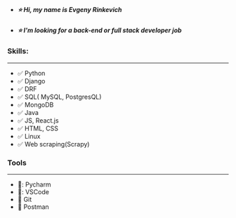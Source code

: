 * ##### :star: Hi, my name is Evgeny Rinkevich
* ##### :star: I'm looking for a back-end or full stack developer job


### Skills:
---
* :white_check_mark: Python
* :white_check_mark: Django
* :white_check_mark: DRF
* :white_check_mark: SQL( MySQL, PostgresQL)
* :white_check_mark: MongoDB
* :white_check_mark: Java
* :white_check_mark: JS, React.js
* :white_check_mark: HTML, CSS
* :white_check_mark: Linux
* :white_check_mark: Web scraping(Scrapy)

### Tools
---
* :floppy_disk:: Pycharm
* :floppy_disk:: VSCode
* :floppy_disk: Git
* :floppy_disk: Postman
